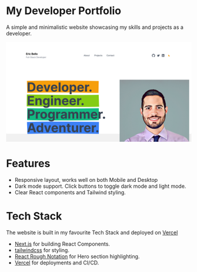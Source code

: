 # My Developer Portfolio

A simple and minimalistic website showcasing my skills and projects as a developer.

![Hompage](public/portfolio-mockup.png)

# Features

- Responsive layout, works well on both Mobile and Desktop
- Dark mode support. Click buttons to toggle dark mode and light mode.
- Clear React components and Tailwind styling.

# Tech Stack

The website is built in my favourite Tech Stack and deployed on [Vercel](https://vercel.com)

- [Next.js](https://nextjs.org) for building React Components.
- [tailwindcss](https://tailwindcss.com) for styling.
- [React Rough Notation](https://roughnotation.com) for Hero section highlighting.
- [Vercel](https://vercel.com) for deployments and CI/CD.
